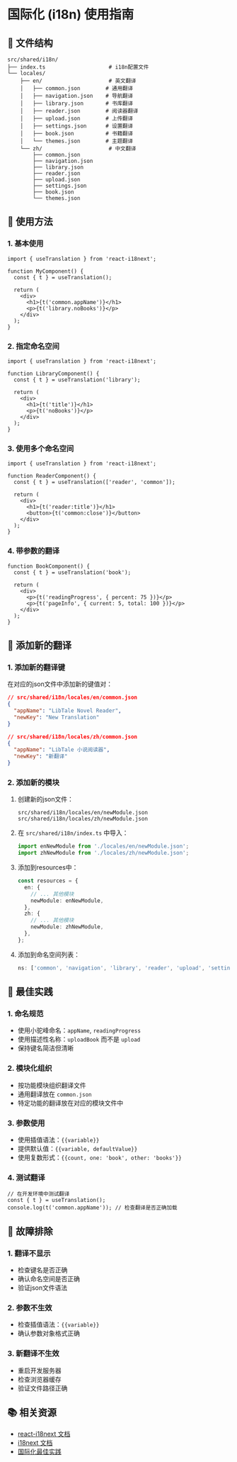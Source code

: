# 国际化 (i18n) 使用指南

## 📁 文件结构

```
src/shared/i18n/
├── index.ts                    # i18n配置文件
└── locales/
    ├── en/                     # 英文翻译
    │   ├── common.json        # 通用翻译
    │   ├── navigation.json    # 导航翻译
    │   ├── library.json       # 书库翻译
    │   ├── reader.json        # 阅读器翻译
    │   ├── upload.json        # 上传翻译
    │   ├── settings.json      # 设置翻译
    │   ├── book.json          # 书籍翻译
    │   └── themes.json        # 主题翻译
    └── zh/                     # 中文翻译
        ├── common.json
        ├── navigation.json
        ├── library.json
        ├── reader.json
        ├── upload.json
        ├── settings.json
        ├── book.json
        └── themes.json
```

## 🚀 使用方法

### 1. 基本使用

```tsx
import { useTranslation } from 'react-i18next';

function MyComponent() {
  const { t } = useTranslation();

  return (
    <div>
      <h1>{t('common.appName')}</h1>
      <p>{t('library.noBooks')}</p>
    </div>
  );
}
```

### 2. 指定命名空间

```tsx
import { useTranslation } from 'react-i18next';

function LibraryComponent() {
  const { t } = useTranslation('library');

  return (
    <div>
      <h1>{t('title')}</h1>
      <p>{t('noBooks')}</p>
    </div>
  );
}
```

### 3. 使用多个命名空间

```tsx
import { useTranslation } from 'react-i18next';

function ReaderComponent() {
  const { t } = useTranslation(['reader', 'common']);

  return (
    <div>
      <h1>{t('reader:title')}</h1>
      <button>{t('common:close')}</button>
    </div>
  );
}
```

### 4. 带参数的翻译

```tsx
function BookComponent() {
  const { t } = useTranslation('book');

  return (
    <div>
      <p>{t('readingProgress', { percent: 75 })}</p>
      <p>{t('pageInfo', { current: 5, total: 100 })}</p>
    </div>
  );
}
```

## 📝 添加新的翻译

### 1. 添加新的翻译键

在对应的json文件中添加新的键值对：

```json
// src/shared/i18n/locales/en/common.json
{
  "appName": "LibTale Novel Reader",
  "newKey": "New Translation"
}
```

```json
// src/shared/i18n/locales/zh/common.json
{
  "appName": "LibTale 小说阅读器",
  "newKey": "新翻译"
}
```

### 2. 添加新的模块

1. 创建新的json文件：

   ```
   src/shared/i18n/locales/en/newModule.json
   src/shared/i18n/locales/zh/newModule.json
   ```

2. 在 `src/shared/i18n/index.ts` 中导入：

   ```typescript
   import enNewModule from './locales/en/newModule.json';
   import zhNewModule from './locales/zh/newModule.json';
   ```

3. 添加到resources中：

   ```typescript
   const resources = {
     en: {
       // ... 其他模块
       newModule: enNewModule,
     },
     zh: {
       // ... 其他模块
       newModule: zhNewModule,
     },
   };
   ```

4. 添加到命名空间列表：
   ```typescript
   ns: ['common', 'navigation', 'library', 'reader', 'upload', 'settings', 'book', 'themes', 'newModule'],
   ```

## 🎯 最佳实践

### 1. 命名规范

- 使用小驼峰命名：`appName`, `readingProgress`
- 使用描述性名称：`uploadBook` 而不是 `upload`
- 保持键名简洁但清晰

### 2. 模块化组织

- 按功能模块组织翻译文件
- 通用翻译放在 `common.json`
- 特定功能的翻译放在对应的模块文件中

### 3. 参数使用

- 使用插值语法：`{{variable}}`
- 提供默认值：`{{variable, defaultValue}}`
- 使用复数形式：`{{count, one: 'book', other: 'books'}}`

### 4. 测试翻译

```tsx
// 在开发环境中测试翻译
const { t } = useTranslation();
console.log(t('common.appName')); // 检查翻译是否正确加载
```

## 🔧 故障排除

### 1. 翻译不显示

- 检查键名是否正确
- 确认命名空间是否正确
- 验证json文件语法

### 2. 参数不生效

- 检查插值语法：`{{variable}}`
- 确认参数对象格式正确

### 3. 新翻译不生效

- 重启开发服务器
- 检查浏览器缓存
- 验证文件路径正确

## 📚 相关资源

- [react-i18next 文档](https://react.i18next.com/)
- [i18next 文档](https://www.i18next.com/)
- [国际化最佳实践](https://www.i18next.com/overview/best-practices)
